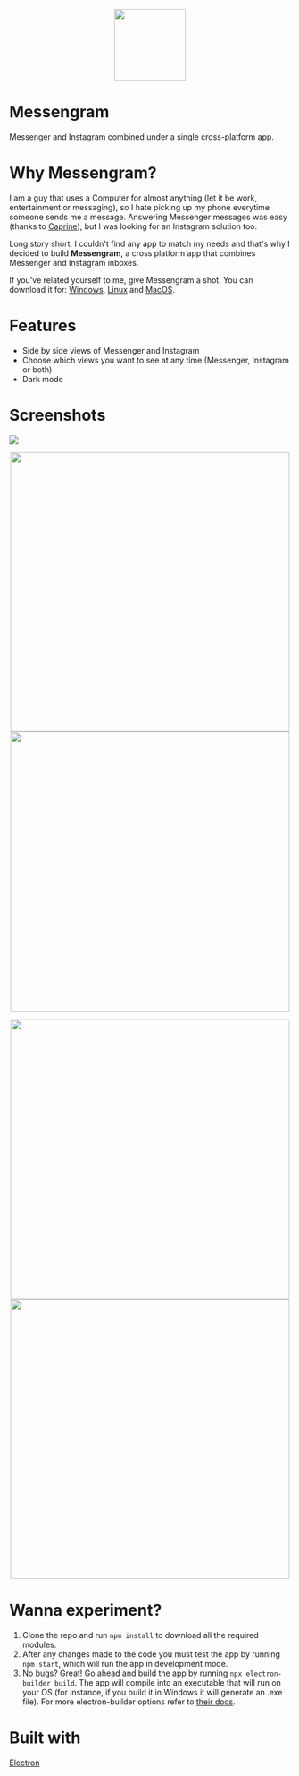 <p align="center">
  <img width="128" src="https://i.imgur.com/EJRS5l9.png">
</p>

# Messengram
Messenger and Instagram combined under a single cross-platform app.

# Why Messengram?
I am a guy that uses a Computer for almost anything (let it be work, entertainment or messaging), so I hate picking up my phone everytime someone sends me a message. Answering Messenger messages was easy (thanks to [Caprine](https://sindresorhus.com/caprine/)), but I was looking for an Instagram solution too.

Long story short, I couldn't find any app to match my needs and that's why I decided to build **Messengram**, a cross platform app that combines Messenger and Instagram inboxes.

If you've related yourself to me, give Messengram a shot. You can download it for: 
[Windows](https://github.com/stavros-melidoniotis/messengram/releases/download/v1.0.0/messengram.exe), 
[Linux](https://github.com/stavros-melidoniotis/messengram/releases/download/v1.0.0/messengram_amd64.deb) and 
[MacOS](https://github.com/stavros-melidoniotis/messengram/releases/download/v1.0.0/messengram-arm64.dmg).

# Features
- Side by side views of Messenger and Instagram
- Choose which views you want to see at any time (Messenger, Instagram or both)
- Dark mode

# Screenshots

![](https://i.imgur.com/Vurqenkl.png)

<p align="center">
  <!-- Both views w/ dark theme -->
  <img width="500" src="https://i.imgur.com/IrRGHKbl.png?1">
  <img width="500" src="https://i.imgur.com/O6JuyAJl.png">
</p>

<p align="center">
  <!-- Separate views -->
  <img width="500" src="https://i.imgur.com/DpIIb52l.png">
  <img width="500" src="https://i.imgur.com/6njqBTel.png">
</p>

# Wanna experiment?

1. Clone the repo and run `npm install` to download all the required modules. 
2. After any changes made to the code you must test the app by running `npm start`, which will run the app in development mode. 
3. No bugs? Great! Go ahead and build the app by running `npx electron-builder build`. The app will compile into an executable that will run on your OS (for instance, if you build it in Windows it will generate an .exe file). For more electron-builder options refer to [their docs](https://www.electron.build/).

# Built with
[Electron](https://www.electronjs.org/)

